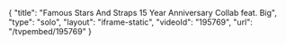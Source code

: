 {
    "title": "Famous Stars And Straps 15 Year Anniversary Collab feat. Big",
    "type": "solo",
    "layout": "iframe-static",
    "videoId": "195769",
    "url": "\/tvpembed\/195769"
}